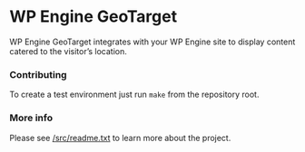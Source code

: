 # WP Engine GeoTarget

WP Engine GeoTarget integrates with your WP Engine site to display content catered to the visitor’s location.

### Contributing

To create a test environment just run `make` from the repository root.

### More info

Please see [/src/readme.txt](https://github.com/wpengine/geo-ip/src/readme.txt) to learn more about the project.
